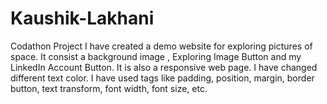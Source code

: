 # Kaushik-Lakhani
Codathon Project
I have created a demo website for exploring pictures of space.
It consist a background image , Exploring Image Button and my LinkedIn Account Button.
It is also a responsive web page.
I have changed different text color.
I have used tags like padding, position, margin, border button, text transform, font width, font size, etc.
 
